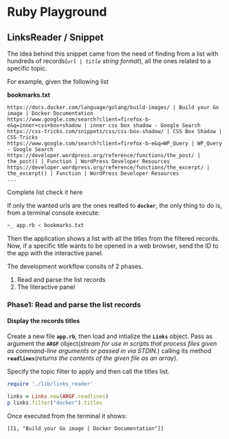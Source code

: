 # Ruby Playground

## LinksReader / Snippet

The idea behind this snippet came from the need of finding from a list with hundreds of records(_`url | title` string format_), all the ones related to a specific topic.

For example, given the following list

__bookmarks.txt__
```
https://docs.docker.com/language/golang/build-images/ | Build your Go image | Docker Documentation
https://www.google.com/search?client=firefox-b-e&q=inner+css+box+shadow | inner css box shadow - Google Search
https://css-tricks.com/snippets/css/css-box-shadow/ | CSS Box Shadow | CSS-Tricks
https://www.google.com/search?client=firefox-b-e&q=WP_Query | WP_Query - Google Search
https://developer.wordpress.org/reference/functions/the_post/ | the_post() | Function | WordPress Developer Resources
https://developer.wordpress.org/reference/functions/the_excerpt/ | the_excerpt() | Function | WordPress Developer Resources
...
```

Complete list check it here

If only the wanted urls are the ones realted to __`docker`__, the only thing to do is, from a terminal console execute:

```bash
>_ app.rb < bookmarks.txt
```

Then the application shows a list with all the titles from the filtered records.  Now, if a specific title wants to be opened in a web browser, send the ID to the app with the interactive panel.

The development workflow consits of 2 phases.

1. Read and parse the list records
2. The Iiteractive panel

### Phase1: Read and parse the list records

#### Display the records titles

Create a new file __`app.rb`__, then load and intialize the __`Links`__ object. Pass as argument the __`ARGF`__ object(_stream for use in scripts that process files given as command-line arguments or passed in via STDIN._) calling its method __`readlines`__(_returns the contents of the given file as an array_).

Specify the topic filter to apply and then call the titles list.

```ruby
require './lib/links_reader'

links = Links.new(ARGF.readlines)
p links.filter("docker").titles
```

Once executed from the terminal it shows:

```
[[1, "Build your Go image | Docker Documentation"]]
```
